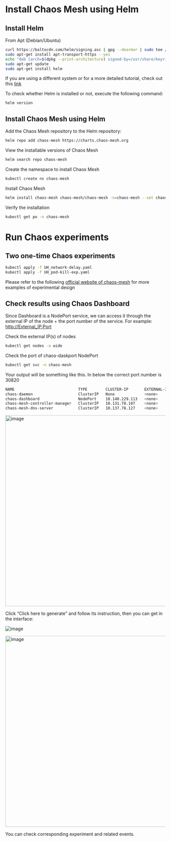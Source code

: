 # Install Chaos Mesh using Helm

## Install Helm
From Apt (Debian/Ubuntu)
```bash
curl https://baltocdn.com/helm/signing.asc | gpg --dearmor | sudo tee /usr/share/keyrings/helm.gpg > /dev/null
sudo apt-get install apt-transport-https --yes
echo "deb [arch=$(dpkg --print-architecture) signed-by=/usr/share/keyrings/helm.gpg] https://baltocdn.com/helm/stable/debian/ all main" | sudo tee /etc/apt/sources.list.d/helm-stable-debian.list
sudo apt-get update
sudo apt-get install helm
```
If you are using a different system or for a more detailed tutorial, check out this [link](https://helm.sh/docs/intro/install/)

To check whether Helm is installed or not, execute the following command:
```bash
helm version
```
## Install Chaos Mesh using Helm
Add the Chaos Mesh repository to the Helm repository:
```bash
helm repo add chaos-mesh https://charts.chaos-mesh.org
```
View the installable versions of Chaos Mesh
```bash
helm search repo chaos-mesh
```
Create the namespace to install Chaos Mesh
```bash
kubectl create ns chaos-mesh
```
Install Chaos Mesh 
```bash
helm install chaos-mesh chaos-mesh/chaos-mesh -n=chaos-mesh --set chaosDaemon.runtime=containerd --set chaosDaemon.socketPath=/run/containerd/containerd.sock --version 2.7.0
```
Verify the installation
```bash
kubectl get po -n chaos-mesh
```

# Run Chaos experiments

## Two one-time Chaos experiments
```bash
kubectl apply -f UH_network-delay.yaml
kubectl apply -f UH_pod-kill-exp.yaml
```

Please refer to the following [official website of chaos-mesh](https://chaos-mesh.org/docs/simulate-pod-chaos-on-kubernetes/) for more examples of experimental design
## Check results using Chaos Dashboard
Since Dashboard is a NodePort service, we can access it through the external IP of the node + the port number of the service. For example: [http://External_IP:Port](http://External_IP:Port)


Check the external IP(s) of nodes
```bash
kubectl get nodes -o wide
```
Check the port of chaos-daskport NodePort
```bash
kubectl get svc -n chaos-mesh
```
Your output will be something like this. In below the correct port number is 30820 
```bash
NAME                            TYPE        CLUSTER-IP       EXTERNAL-IP   PORT(S)                                 AGE
chaos-daemon                    ClusterIP   None             <none>        31767/TCP,31766/TCP                     22m
chaos-dashboard                 NodePort    10.140.229.113   <none>        2333:30820/TCP,2334:32143/TCP           22m
chaos-mesh-controller-manager   ClusterIP   10.131.78.187    <none>        443/TCP,10081/TCP,10082/TCP,10080/TCP   22m
chaos-mesh-dns-server           ClusterIP   10.137.78.127    <none>        53/UDP,53/TCP,9153/TCP,9288/TCP         22m
```

<img width="600" alt="image" src="https://github.com/user-attachments/assets/19a487cd-9107-4af9-a855-bf1686525e63" />

 
Click  “Click here to generate” and follow its instruction, then you can get in the interface:

![image](https://github.com/user-attachments/assets/f034f7a9-cc35-4e7f-8f5e-674245203ae0)




<img width="600" alt="image" src="https://github.com/user-attachments/assets/13f51730-c164-4a6e-896f-d48168625666" />

 
You can check corresponding experiment and related events.



